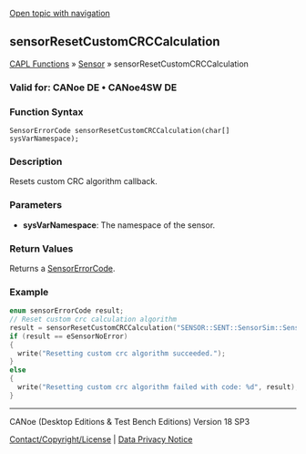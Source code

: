 [Open topic with navigation](../../../../../CANoeDEFamily.htm#Topics/CAPLFunctions/Sensor/Functions/CAPLfunctionSensorResetCustomCRCCalculation.md)

## sensorResetCustomCRCCalculation

[CAPL Functions](../../CAPLfunctions.md) » [Sensor](../CAPLfunctionsSensorOverview.md) » sensorResetCustomCRCCalculation

### Valid for: CANoe DE • CANoe4SW DE

### Function Syntax

```plaintext
SensorErrorCode sensorResetCustomCRCCalculation(char[] sysVarNamespace);
```

### Description

Resets custom CRC algorithm callback.

### Parameters

- **sysVarNamespace**: The namespace of the sensor.

### Return Values

Returns a [SensorErrorCode](../CAPLfunctionsSensorEnumeration.md).

### Example

```c
enum sensorErrorCode result;
// Reset custom crc calculation algorithm
result = sensorResetCustomCRCCalculation("SENSOR::SENT::SensorSim::Sensor");
if (result == eSensorNoError)
{
  write("Resetting custom crc algorithm succeeded.");
}
else
{
  write("Resetting custom crc algorithm failed with code: %d", result);
}
```

---

CANoe (Desktop Editions & Test Bench Editions) Version 18 SP3

[Contact/Copyright/License](../../../Shared/ContactCopyrightLicense.md) | [Data Privacy Notice](https://www.vector.com/int/en/company/get-info/privacy-policy/)
